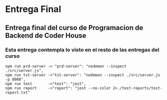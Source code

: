 # Entrega Final

## Entrega final del curso de Programacion de Backend de Coder House
   ### Esta entrega contempla lo visto en el resto de las entregas del curso
    
    npm run prd-server -> "prd-server": "nodemon --inspect ./src/server.js",
    npm run tst-server ->"tst-server": "nodemon --inspect ./src/server.js -p 8008",
    npm run test       ->"test": "jest",
    npm run report     ->"report": "jest --no-color 2>./test-reports/test-report.txt"
